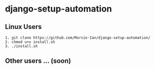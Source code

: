 # django-setup-automation

## Linux Users

    1. git clone https://github.com/Morvin-Ian/django-setup-automation/
    2. chmod u+x install.sh
    3. ./install.sh

## Other users ...  (soon)